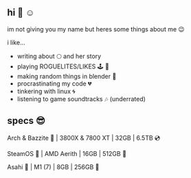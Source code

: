 ## hi 👋 ☺️
im not giving you my name but heres some things about me 😉
<p>i like...</p>

- writing about 🌕 and her story
- playing ROGUELITES/LIKES 🕹️ 👾
- making random things in blender 🌲
- procrastinating my code 💔
- tinkering with linux 🌀
- listening to game soundtracks 🎶 (underrated)

## specs 😎
<p>Arch & Bazzite  🍊 | 3800X & 7800 XT | 32GB | 6.5TB  💿</p>
<p>SteamOS  💜 | AMD Aerith | 16GB | 512GB  💾</p>
<p>Asahi  💯 | M1 (7) | 8GB | 256GB  💽</p>

<!--
**thatejguy/thatejguy** is a ✨ _special_ ✨ repository because its `README.md` (this file) appears on your GitHub profile.

Here are some ideas to get you started:

- 🔭 I’m currently working on ...
- 🌱 I’m currently learning ...
- 👯 I’m looking to collaborate on ...
- 🤔 I’m looking for help with ...
- 💬 Ask me about ...
- 📫 How to reach me: ...
- 😄 Pronouns: ...
- ⚡ Fun fact: ...
-->
